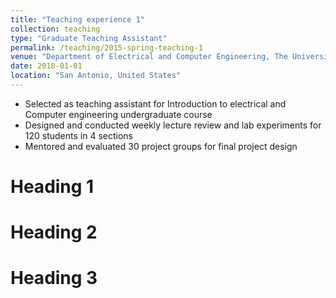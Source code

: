 ```yaml
---
title: "Teaching experience 1"
collection: teaching
type: "Graduate Teaching Assistant"
permalink: /teaching/2015-spring-teaching-1
venue: "Department of Electrical and Computer Engineering, The University of Texas at San Antonio"
date: 2018-01-01
location: "San Antonio, United States"
---
```


* Selected as teaching assistant for Introduction to electrical and Computer engineering undergraduate course
* Designed and conducted weekly lecture review and lab experiments for 120 students in 4 sections
* Mentored and evaluated 30 project groups for final project design

Heading 1
======

Heading 2
======

Heading 3
======
